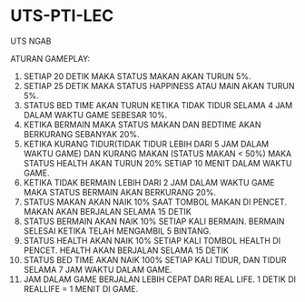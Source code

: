 # UTS-PTI-LEC
UTS NGAB

ATURAN GAMEPLAY:

1. SETIAP 20 DETIK MAKA STATUS MAKAN AKAN TURUN 5%.
2. SETIAP 25 DETIK MAKA STATUS HAPPINESS ATAU MAIN AKAN TURUN 5%.
3. STATUS BED TIME AKAN TURUN KETIKA TIDAK TIDUR SELAMA 4 JAM DALAM WAKTU GAME SEBESAR 10%.
4. KETIKA BERMAIN MAKA STATUS MAKAN DAN BEDTIME AKAN BERKURANG SEBANYAK 20%.
5. KETIKA KURANG TIDUR(TIDAK TIDUR LEBIH DARI 5 JAM DALAM WAKTU GAME) DAN KURANG MAKAN (STATUS MAKAN < 50%) MAKA STATUS HEALTH AKAN TURUN 20% SETIAP 10 MENIT DALAM WAKTU GAME.
6. KETIKA TIDAK BERMAIN LEBIH DARI 2 JAM DALAM WAKTU GAME MAKA STATUS BERMAIN AKAN BERKURANG 20%.
7. STATUS MAKAN AKAN NAIK 10% SAAT TOMBOL MAKAN DI PENCET. MAKAN AKAN BERJALAN SELAMA 15 DETIK
8. STATUS BERMAIN AKAN NAIK 10% SETIAP KALI BERMAIN. BERMAIN SELESAI KETIKA TELAH MENGAMBIL 5 BINTANG. 
9. STATUS HEALTH AKAN NAIK 10% SETIAP KALI TOMBOL HEALTH DI PENCET. HEALTH AKAN BERJALAN SELAMA 15 DETIK
10. STATUS BED TIME AKAN NAIK 100% SETIAP KALI TIDUR, DAN TIDUR SELAMA 7 JAM WAKTU DALAM GAME.
11. JAM DALAM GAME BERJALAN LEBIH CEPAT DARI REAL LIFE. 1 DETIK DI REALLIFE = 1 MENIT DI GAME.

